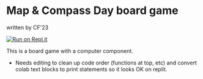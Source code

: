 # Map & Compass Day board game
written by CF'23

[![Run on Repl.it](https://repl.it/badge/github/athenian-ct-projects/Map-Compass-Board-Game-CF)](https://repl.it/github/athenian-ct-projects/Map-Compass-Board-Game-CF)

This is a board game with a computer component.

* Needs editing to clean up code order (functions at top, etc) and convert colab text blocks to print statements so it looks OK on replit.


